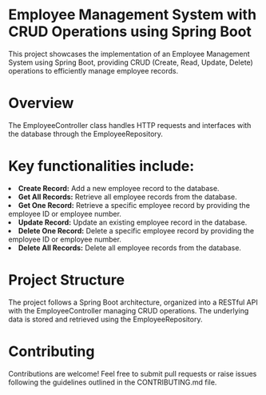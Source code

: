 # Employee Management System with CRUD Operations using Spring Boot
This project showcases the implementation of an Employee Management System using Spring Boot, providing CRUD (Create, Read, Update, Delete) operations to efficiently manage employee records. 

# Overview
The EmployeeController class handles HTTP requests and interfaces with the database through the EmployeeRepository. 

# Key functionalities include: 
<li><b>Create Record:</b> Add a new employee record to the database.</li>
<li><b>Get All Records:</b> Retrieve all employee records from the database.</li>
<li><b>Get One Record:</b> Retrieve a specific employee record by providing the employee ID or employee number.</li>
<li><b>Update Record:</b> Update an existing employee record in the database.</li>
<li><b>Delete One Record:</b> Delete a specific employee record by providing the employee ID or employee number.</li>
<li><b>Delete All Records:</b> Delete all employee records from the database.</li>

# Project Structure
The project follows a Spring Boot architecture, organized into a RESTful API with the EmployeeController managing CRUD operations. The underlying data is stored and retrieved using the EmployeeRepository.

# Contributing
Contributions are welcome! Feel free to submit pull requests or raise issues following the guidelines outlined in the CONTRIBUTING.md file.
